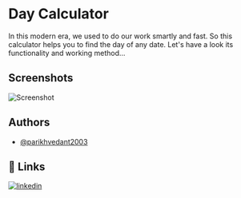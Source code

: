 # Day Calculator

In this modern era, we used to do our work smartly and fast.
So this calculator helps you to find the day of any date.
Let's have a look its functionality and working method...

## Screenshots

![Screenshot](https://user-images.githubusercontent.com/81005795/159104001-16d78a01-f990-49ad-97f5-f7318457746c.png)

## Authors

- [@parikhvedant2003](https://www.github.com/parikhvedant2003)

## 🔗 Links
[![linkedin](https://img.shields.io/badge/linkedin-0A66C2?style=for-the-badge&logo=linkedin&logoColor=white)](https://www.linkedin.com/in/parikhvedant2003)
